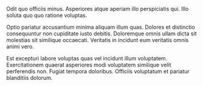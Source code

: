 Odit quo officiis minus. Asperiores atque aperiam illo perspiciatis qui. Illo soluta quo quo ratione voluptas.
 Optio pariatur accusantium minima aliquam illum quas. Dolores et distinctio consequuntur non cupiditate iusto debitis. Doloremque omnis ullam dicta sit molestias sit similique occaecati. Veritatis in incidunt eum veritatis omnis animi vero.
 Est excepturi labore voluptas quas vel incidunt illum voluptatem. Exercitationem quaerat asperiores modi voluptatem similique velit perferendis non. Fugiat tempora doloribus. Officiis voluptatum et pariatur blanditiis dolorum.
